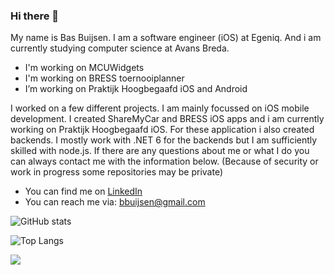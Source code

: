 ### Hi there 👋
My name is Bas Buijsen. I am a software engineer (iOS) at Egeniq. And i am currently studying computer science at Avans Breda.
<br/>
- I'm working on MCUWidgets
- I'm working on BRESS toernooiplanner
- I’m working on Praktijk Hoogbegaafd iOS and Android

I worked on a few different projects. I am mainly focussed on iOS mobile development. I created ShareMyCar and BRESS iOS apps and i am currently working on Praktijk Hoogbegaafd iOS. For these application i also created backends. I mostly work with .NET 6 for the backends but I am sufficiently skilled with node.js. If there are any questions about me or what I do you can always contact me with the information below. (Because of security or work in progress some repositories may be private)

- You can find me on [LinkedIn](https://www.linkedin.com/in/bas-buijsen-8a5ba5231/)
- You can reach me via: bbuijsen@gmail.com

![GitHub stats](https://github-readme-stats.vercel.app/api?username=deBasMan21&show_icons=true&theme=dark&count_private=true)

![Top Langs](https://github-readme-stats.vercel.app/api/top-langs/?username=deBasMan21&theme=dark&langs_count=10&layout=compact&hide=html,css,scss)

![](https://visitor-badge.laobi.icu/badge?page_id=deBasMan21.deBasMan21)
